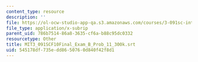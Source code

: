 ```yaml
---
content_type: resource
description: ''
file: https://ol-ocw-studio-app-qa.s3.amazonaws.com/courses/3-091sc-introduction-to-solid-state-chemistry-fall-2010/545178df735edd8650760d840f42f8d1_MIT3_091SCF10Final_Exam_B_Prob_11_300k.srt
file_type: application/x-subrip
parent_uid: 786b7514-86a8-3635-cf6a-b88c95dc0332
resourcetype: Other
title: MIT3_091SCF10Final_Exam_B_Prob_11_300k.srt
uid: 545178df-735e-dd86-5076-0d840f42f8d1
---
```


